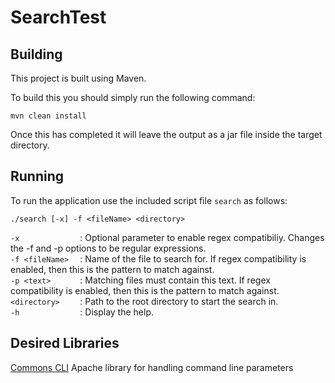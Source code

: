 SearchTest
==========
Building
--------
This project is built using Maven.

To build this you should simply run the following command:

`mvn clean install`

Once this has completed it will leave the output as a jar file inside the target directory.

Running
-------
To run the application use the included script file `search` as follows:

`./search [-x] -f <fileName> <directory>`

`-x             ` : Optional parameter to enable regex compatibiliy.  Changes the -f and -p options to be regular expressions.  
`-f <fileName>  ` : Name of the file to search for.  If regex compatibility is enabled, then this is the pattern to match against.  
`-p <text>      ` : Matching files must contain this text.  If regex compatibility is enabled, then this is the pattern to match against.  
`<directory>    ` : Path to the root directory to start the search in.  
`-h             ` : Display the help.

Desired Libraries
-----------------
[Commons CLI](https://commons.apache.org/proper/commons-cli/)   Apache library for handling command line parameters